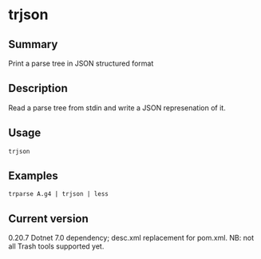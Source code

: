 # trjson

## Summary

Print a parse tree in JSON structured format

## Description

Read a parse tree from stdin and write a JSON represenation of it.

## Usage

    trjson

## Examples

    trparse A.g4 | trjson | less

## Current version

0.20.7 Dotnet 7.0 dependency; desc.xml replacement for pom.xml. NB: not all Trash tools supported yet.
